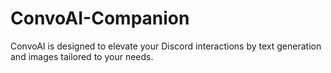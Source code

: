 # ConvoAI-Companion
ConvoAI is designed to elevate your Discord interactions by text generation and images tailored to your needs.
